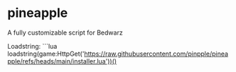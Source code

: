 # pineapple
A fully customizable script for Bedwarz

Loadstring: ```lua
loadstring(game:HttpGet('https://raw.githubusercontent.com/pinpple/pineapple/refs/heads/main/installer.lua'))()
```
